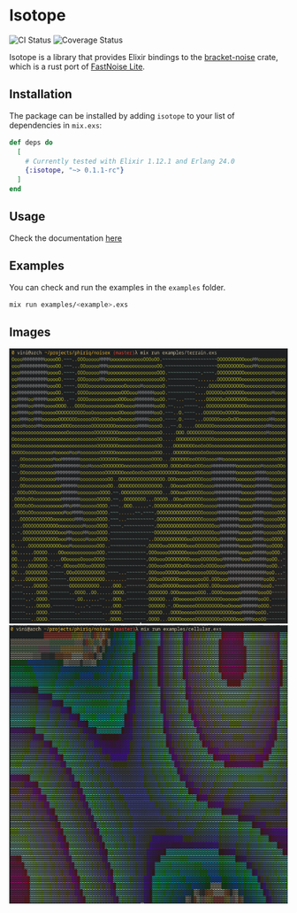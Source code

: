 # Isotope

![CI Status](https://github.com/Phiriq/isotope/actions/workflows/ci.yml/badge.svg)
![Coverage Status](https://coveralls.io/repos/Phiriq/isotope/badge.svg?branch=master)

Isotope is a library that provides Elixir bindings to the [bracket-noise](https://crates.io/crates/bracket-noise) crate, which is a rust port of [FastNoise Lite](https://github.com/Auburn/FastNoiseLite).

## Installation

The package can be installed by adding `isotope` to your list of dependencies in `mix.exs`:

```elixir
def deps do
  [
    # Currently tested with Elixir 1.12.1 and Erlang 24.0
    {:isotope, "~> 0.1.1-rc"}
  ]
end
```

## Usage
Check the documentation [here](https://hexdocs.pm/noisex/0.1.3-rc/Noisex.html)

## Examples
You can check and run the examples in the `examples` folder.
```bash
mix run examples/<example>.exs
```

## Images
![Output of the terrain.exs example script](images/terrain.png)
![Output of the visualization.exs example script](images/visualization.png)

